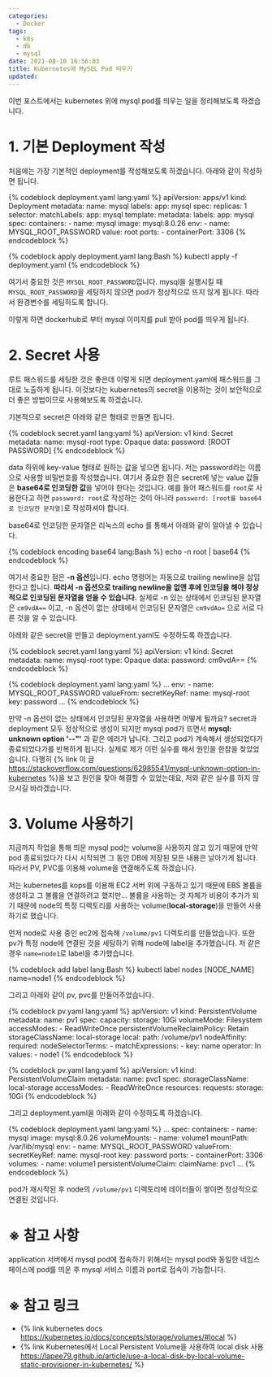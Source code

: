 ```yaml
---
categories:
  - Docker
tags:
  - k8s
  - db
  - mysql
date: 2021-08-10 16:56:03
title: Kubernetes에 MySQL Pod 띄우기
updated:
---
```


이번 포스트에서는 kubernetes 위에 mysql pod를 띄우는 일을 정리해보도록 하겠습니다.

# 1. 기본 Deployment 작성

처음에는 가장 기본적인 deployment를 작성해보도록 하겠습니다. 아래와 같이 작성하면 됩니다.

{% codeblock deployment.yaml lang:yaml %}
    apiVersion: apps/v1
    kind: Deployment
    metadata:
      name: mysql
      labels:
        app: mysql
    spec:
      replicas: 1
      selector:
        matchLabels:
          app: mysql
      template:
        metadata:
          labels:
            app: mysql
        spec:
          containers:
          - name: mysql
            image: mysql:8.0.26
            env:
            - name: MYSQL_ROOT_PASSWORD
              value: root
            ports:
            - containerPort: 3306
{% endcodeblock %}

{% codeblock apply deployment.yaml lang:Bash %}
    kubectl apply -f deployment.yaml
{% endcodeblock %}

여기서 중요한 것은 `MYSQL_ROOT_PASSWORD`입니다.
mysql을 실행시킬 때 `MYSQL_ROOT_PASSWORD`을 세팅하지 않으면 pod가 정상적으로 뜨지 않게 됩니다. 따라서 환경변수를 세팅하도록 합니다.

이렇게 하면 dockerhub로 부터 mysql 이미지를 pull 받아 pod를 띄우게 됩니다. 

# 2. Secret 사용

루트 패스워드를 세팅한 것은 좋은데 이렇게 되면 deployment.yaml에 패스워드를 그대로 노출하게 됩니다.
이것보다는 kubernetes의 secret을 이용하는 것이 보안적으로 더 좋은 방법이므로 사용해보도록 하겠습니다.

기본적으로 secret은 아래와 같은 형태로 만들면 됩니다.

{% codeblock secret.yaml lang:yaml %}
    apiVersion: v1
    kind: Secret
    metadata:
      name: mysql-root
    type: Opaque
    data:
      password: [ROOT PASSWORD]
{% endcodeblock %}

data 하위에 key-value 형태로 원하는 값을 넣으면 됩니다. 저는 password라는 이름으로 사용할 비밀번호를 작성했습니다.
여기서 중요한 점은 secret에 넣는 value 값들은 **base64로 인코딩한 값**을 넣어야 한다는 것입니다.
예를 들어 패스워드를 `root`로 사용한다고 하면 `password: root`로 작성하는 것이 아니라 `password: [root를 base64로 인코딩한 문자열]`로 작성하셔야 합니다.

base64로 인코딩한 문자열은 리눅스의 echo 를 통해서 아래와 같이 알아낼 수 있습니다.

{% codeblock encoding base64 lang:Bash %}
    echo -n root | base64
{% endcodeblock %}

여기서 중요한 점은 **-n 옵션**입니다.
echo 명령어는 자동으로 trailing newline을 삽입한다고 합니다. **따라서 -n 옵션으로 trailing newline을 없앤 후에 인코딩을 해야 정상적으로 인코딩된 문자열을 얻을 수 있습니다.**
실제로 -n 있는 상태에서 인코딩된 문자열은 `cm9vdA==` 이고, -n 옵션이 없는 상태에서 인코딩된 문자열은 `cm9vdAo=` 으로 서로 다른 것을 알 수 있습니다.

아래와 같은 secret을 만들고 deployment.yaml도 수정하도록 하겠습니다.

{% codeblock secret.yaml lang:yaml %}
    apiVersion: v1
    kind: Secret
    metadata:
      name: mysql-root
    type: Opaque
    data:
      password: cm9vdA==
{% endcodeblock %}

{% codeblock deployment.yaml lang:yaml %}
    ...
    env:
    - name: MYSQL_ROOT_PASSWORD
      valueFrom:
        secretKeyRef:
          name: mysql-root
          key: password
    ...
{% endcodeblock %}

만약 -n 옵션이 없는 상태에서 인코딩된 문자열을 사용하면 어떻게 될까요?
secret과 deployment 모두 정상적으로 생성이 되지만 mysql pod가 뜨면서 **mysql: unknown option '--"'** 과 같은 에러가 납니다. 그리고 pod가 계속해서 생성되었다가 종료되었다가를 반복하게 됩니다.
실제로 제가 이런 실수를 해서 원인을 한참을 찾았었습니다.
다행히 {% link 이 글 https://stackoverflow.com/questions/62985541/mysql-unknown-option-in-kubernetes %}을 보고 원인을 찾아 해결할 수 있었는데요, 저와 같은 실수를 하지 않으시길 바라겠습니다.

# 3. Volume 사용하기

지금까지 작업을 통해 띄운 mysql pod는 volume을 사용하지 않고 있기 때문에 만약 pod 종료되었다가 다시 시작되면 그 동안 DB에 저장된 모든 내용은 날아가게 됩니다.
따라서 PV, PVC를 이용해 volume을 연결해주도록 하겠습니다.

저는 kubernetes를 kops를 이용해 EC2 서버 위에 구동하고 있기 때문에 EBS 볼륨을 생성하고 그 볼륨을 연결하려고 했지만... 볼륨을 사용하는 것 자체가 비용이 추가가 되기 때문에 node의 특정 디렉토리를 사용하는 volume(**local-storage**)을 만들어 사용하기로 했습니다.

먼저 node로 사용 중인 ec2에 접속해 `/volume/pv1` 디렉토리를 만들었습니다. 또한 pv가 특정 node에 연결된 것을 세팅하기 위해 node에 label을 추가했습니다.
저 같은 경우 `name=node1`로 label을 추가했습니다.

{% codeblock add label lang:Bash %}
    kubectl label nodes [NODE_NAME] name=node1
{% endcodeblock %}

그리고 아래와 같이 pv, pvc를 만들어주었습니다.

{% codeblock pv.yaml lang:yaml %}
    apiVersion: v1
    kind: PersistentVolume
    metadata:
      name: pv1
    spec:
      capacity:
        storage: 10Gi
      volumeMode: Filesystem
      accessModes:
      - ReadWriteOnce
      persistentVolumeReclaimPolicy: Retain
      storageClassName: local-storage
      local:
        path: /volume/pv1
      nodeAffinity:
        required:
          nodeSelectorTerms:
          - matchExpressions:
            - key: name
              operator: In
              values:
              - node1
{% endcodeblock %}

{% codeblock pv.yaml lang:yaml %}
    apiVersion: v1
    kind: PersistentVolumeClaim
    metadata:
      name: pvc1
    spec:
      storageClassName: local-storage
      accessModes:
        - ReadWriteOnce
      resources:
        requests:
          storage: 10Gi
{% endcodeblock %}

그리고 deployment.yaml을 아래와 같이 수정하도록 하겠습니다.

{% codeblock deployment.yaml lang:yaml %}
    ...
    spec:
      containers:
      - name: mysql
        image: mysql:8.0.26
        volumeMounts:
        - name: volume1
          mountPath: /var/lib/mysql
        env:
        - name: MYSQL_ROOT_PASSWORD
          valueFrom:
            secretKeyRef:
              name: mysql-root
              key: password
        ports:
        - containerPort: 3306
      volumes:
      - name: volume1
        persistentVolumeClaim:
          claimName: pvc1
    ...
{% endcodeblock %}

pod가 재시작된 후 node의 `/volume/pv1` 디렉토리에 데이터들이 쌓이면 정상적으로 연결된 것입니다.

# ※ 참고 사항

application 서버에서 mysql pod에 접속하기 위해서는 mysql pod와 동일한 네임스페이스에 pod를 띄운 후 mysql 서비스 이름과 port로 접속이 가능합니다.

# ※ 참고 링크

- {% link kubernetes docs https://kubernetes.io/docs/concepts/storage/volumes/#local %}
- {% link Kubernetes에서 Local Persistent Volume을 사용하여 local disk 사용 https://lapee79.github.io/article/use-a-local-disk-by-local-volume-static-provisioner-in-kubernetes/ %}